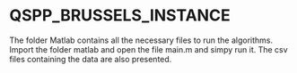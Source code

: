 # QSPP_BRUSSELS_INSTANCE
The folder Matlab contains all the necessary files to run the algorithms. Import the folder matlab and open the file main.m and simpy run it. 
The csv files containing the data are also presented.
